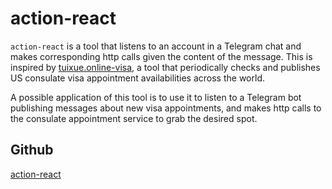 
# action-react

`action-react` is a tool that listens to an account in a Telegram chat and makes corresponding http calls given the content of the message. This is inspired by [tuixue.online-visa](https://github.com/Trinkle23897/tuixue.online-visa), a tool that periodically checks and publishes US consulate visa appointment availabilities across the world.

A possible application of this tool is to use it to listen to a Telegram bot publishing messages about new visa appointments, and makes http calls to the consulate appointment service to grab the desired spot.

## Github
[action-react](https://github.com/yd-wu/action-react)
